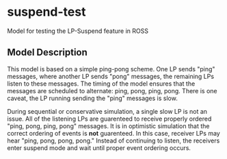 # suspend-test
Model for testing the LP-Suspend feature in ROSS

## Model Description

This model is based on a simple ping-pong scheme.
One LP sends "ping" messages, where another LP sends "pong" messages, the remaining LPs listen to these messages.
The timing of the model ensures that the messages are scheduled to alternate: ping, pong, ping, pong.
There is one caveat, the LP running sending the "ping" messages is slow.

During sequential or conservative simulation, a single slow LP is not an issue.
All of the listening LPs are guarenteed to receive properly ordered "ping, pong, ping, pong" messages.
It is in optimistic simulation that the correct ordering of events is **not** guarenteed.
In this case, receiver LPs may hear "ping, pong, pong, pong."
Instead of continuing to listen, the receivers enter suspend mode and wait until proper event ordering occurs.
